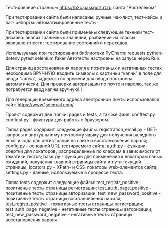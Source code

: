 Тестирование страницы https://b2c.passport.rt.ru сайта "Ростелеком"

При тестировании сайта были написаны: ручные чек-лист, тест-кейсы и баг- репорты: автоматизированные тесты. 

При тестировании сайта были применены следующие техники тест-дизайна:
анализ граничных значений; 
разбиение на классы эквивалентности; 
тестирование состояний и переходов. 

Используемые при тестировании библиотеки PyCharm:
requests python-dotenv pytest selenium faker Автотесты настроены на запуск через Run.

Для страниц восстановления пароля в позитивных и негативных тестах необходимо ВРУЧНУЮ вводить символы с картинки “капчи” в поле для ввода “капча”, задержка по времени для ввода настроена автоматически. Для проверки авторизации по почте и паролю, так же потребуется ввод капчи вручную!!!

Для генерации временного адреса электронной почты использовался сайт: https://www.1secmail.com/

Проект содержит две папки: pages и tests, а так же файл: conftest.py
conftest.py - фикстура для работы с браузером.

Папка pages содержит следующие файлы:
registration_email.py - GET-запросы к виртуальному почтовому ящику для получения валидного email и кода для регистрации на сайте и восстановления пароля;
config.py - основной URL тестируемого сайта;
auth.py - функции-обертки для локаторов, распределенные по классам в зависимости от тематики тестов;
base.py - функции для применения к локаторам явных ожиданий, получения главной страницы сайта и пути текущей страницы;
locators.py - XPath- и CSS-локаторы web-элементов сайта;
settings.py - данные, используемые в процессе теста.

Папка tests содержит следующие файлы:
test_registr_positive - позитивные тесты страницы регистрации;
test_auth_page_positive - позитивные тесты страницы авторизации;
test_new_password_positive - позитивные тесты страницы восстановления пароля;
test_registr_positive - позитивные тесты страницы регистрации;
test_auth_page_negative - негативные тесты страницы авторизации;
test_new_password_negative - негативные тесты страницы восстановления пароля.
